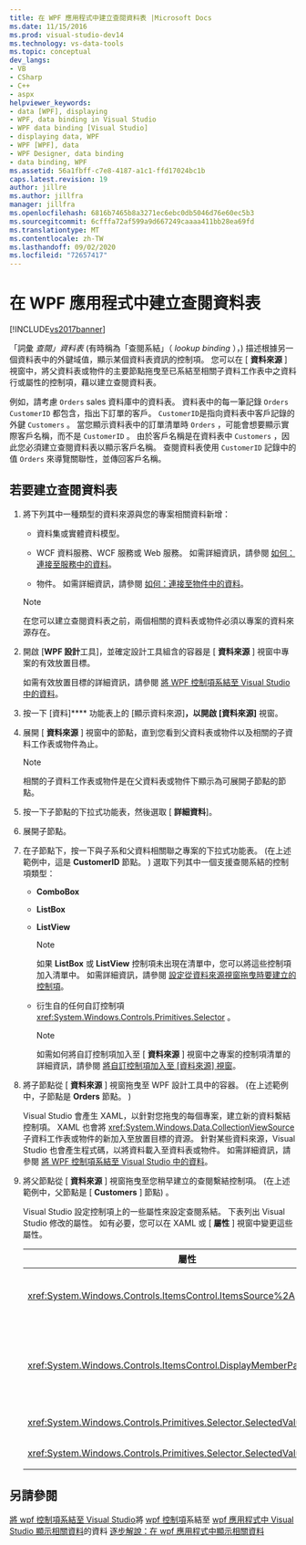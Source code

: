 ```yaml
---
title: 在 WPF 應用程式中建立查閱資料表 |Microsoft Docs
ms.date: 11/15/2016
ms.prod: visual-studio-dev14
ms.technology: vs-data-tools
ms.topic: conceptual
dev_langs:
- VB
- CSharp
- C++
- aspx
helpviewer_keywords:
- data [WPF], displaying
- WPF, data binding in Visual Studio
- WPF data binding [Visual Studio]
- displaying data, WPF
- WPF [WPF], data
- WPF Designer, data binding
- data binding, WPF
ms.assetid: 56a1fbff-c7e8-4187-a1c1-ffd17024bc1b
caps.latest.revision: 19
author: jillre
ms.author: jillfra
manager: jillfra
ms.openlocfilehash: 6816b7465b8a3271ec6ebc0db5046d76e60ec5b3
ms.sourcegitcommit: 6cfffa72af599a9d667249caaaa411bb28ea69fd
ms.translationtype: MT
ms.contentlocale: zh-TW
ms.lasthandoff: 09/02/2020
ms.locfileid: "72657417"
---
```

# <a name="create-lookup-tables-in-wpf-applications"></a>在 WPF 應用程式中建立查閱資料表
[!INCLUDE[vs2017banner](../includes/vs2017banner.md)]

「詞彙 *查閱」資料表* (有時稱為「查閱系結」（ *lookup binding* ），) 描述根據另一個資料表中的外鍵域值，顯示某個資料表資訊的控制項。 您可以在 [ **資料來源** ] 視窗中，將父資料表或物件的主要節點拖曳至已系結至相關子資料工作表中之資料行或屬性的控制項，藉以建立查閱資料表。

 例如，請考慮 `Orders` sales 資料庫中的資料表。 資料表中的每一筆記錄 `Orders` `CustomerID` 都包含，指出下訂單的客戶。 `CustomerID`是指向資料表中客戶記錄的外鍵 `Customers` 。 當您顯示資料表中的訂單清單時 `Orders` ，可能會想要顯示實際客戶名稱，而不是 `CustomerID` 。 由於客戶名稱是在資料表中 `Customers` ，因此您必須建立查閱資料表以顯示客戶名稱。 查閱資料表使用 `CustomerID` 記錄中的值 `Orders` 來導覽關聯性，並傳回客戶名稱。

## <a name="to-create-a-lookup-table"></a>若要建立查閱資料表

1. 將下列其中一種類型的資料來源與您的專案相關資料新增：

    - 資料集或實體資料模型。

    - WCF 資料服務、WCF 服務或 Web 服務。 如需詳細資訊，請參閱 [如何：連接至服務中的資料](../data-tools/how-to-connect-to-data-in-a-service.md)。

    - 物件。 如需詳細資訊，請參閱 [如何：連接至物件中的資料](https://msdn.microsoft.com/library/862fd351-0f4d-4220-9743-6103b87dc24b)。

    > [!NOTE]
    > 在您可以建立查閱資料表之前，兩個相關的資料表或物件必須以專案的資料來源存在。

2. 開啟 [**WPF 設計**工具]，並確定設計工具組含的容器是 [ **資料來源** ] 視窗中專案的有效放置目標。

     如需有效放置目標的詳細資訊，請參閱 [將 WPF 控制項系結至 Visual Studio 中的資料](../data-tools/bind-wpf-controls-to-data-in-visual-studio1.md)。

3. 按一下 [資料]**** 功能表上的 [顯示資料來源]****，以開啟 [資料來源]**** 視窗。

4. 展開 [ **資料來源** ] 視窗中的節點，直到您看到父資料表或物件以及相關的子資料工作表或物件為止。

    > [!NOTE]
    > 相關的子資料工作表或物件是在父資料表或物件下顯示為可展開子節點的節點。

5. 按一下子節點的下拉式功能表，然後選取 [ **詳細資料**]。

6. 展開子節點。

7. 在子節點下，按一下與子系和父資料相關聯之專案的下拉式功能表。  (在上述範例中，這是 **CustomerID** 節點。 ) 選取下列其中一個支援查閱系結的控制項類型：

    - **ComboBox**

    - **ListBox**

    - **ListView**

        > [!NOTE]
        > 如果 **ListBox** 或 **ListView** 控制項未出現在清單中，您可以將這些控制項加入清單中。 如需詳細資訊，請參閱 [設定從資料來源視窗拖曳時要建立的控制項](../data-tools/set-the-control-to-be-created-when-dragging-from-the-data-sources-window.md)。

    - 衍生自的任何自訂控制項 <xref:System.Windows.Controls.Primitives.Selector> 。

        > [!NOTE]
        > 如需如何將自訂控制項加入至 [ **資料來源** ] 視窗中之專案的控制項清單的詳細資訊，請參閱 [將自訂控制項加入至 [資料來源] 視窗](../data-tools/add-custom-controls-to-the-data-sources-window.md)。

8. 將子節點從 [ **資料來源** ] 視窗拖曳至 WPF 設計工具中的容器。  (在上述範例中，子節點是 **Orders** 節點。 ) 

     Visual Studio 會產生 XAML，以針對您拖曳的每個專案，建立新的資料繫結控制項。 XAML 也會將 <xref:System.Windows.Data.CollectionViewSource> 子資料工作表或物件的新加入至放置目標的資源。 針對某些資料來源，Visual Studio 也會產生程式碼，以將資料載入至資料表或物件。 如需詳細資訊，請參閱 [將 WPF 控制項系結至 Visual Studio 中的資料](../data-tools/bind-wpf-controls-to-data-in-visual-studio1.md)。

9. 將父節點從 [ **資料來源** ] 視窗拖曳至您稍早建立的查閱繫結控制項。  (在上述範例中，父節點是 [ **Customers** ] 節點) 。

     Visual Studio 設定控制項上的一些屬性來設定查閱系結。 下表列出 Visual Studio 修改的屬性。 如有必要，您可以在 XAML 或 [ **屬性** ] 視窗中變更這些屬性。

    |屬性|設定說明|
    |--------------|----------------------------|
    |<xref:System.Windows.Controls.ItemsControl.ItemsSource%2A>|這個屬性會指定用來取得控制項中所顯示之資料的集合或系結。 Visual Studio 將此屬性設定為 <xref:System.Windows.Data.CollectionViewSource> 您拖曳至控制項之父資料的。|
    |<xref:System.Windows.Controls.ItemsControl.DisplayMemberPath%2A>|這個屬性會指定控制項中顯示的資料項目路徑。 Visual Studio 將這個屬性設定為父資料中的第一個資料行或屬性（在具有字串資料類型的主鍵之後）。<br /><br /> 如果您想要在父資料中顯示不同的資料行或屬性，請將這個屬性變更為不同屬性的路徑。|
    |<xref:System.Windows.Controls.Primitives.Selector.SelectedValue%2A>|Visual Studio 將這個屬性系結至您拖曳至設計工具之子資料的資料行或屬性。 這是父資料的外鍵。|
    |<xref:System.Windows.Controls.Primitives.Selector.SelectedValuePath%2A>|Visual Studio 將這個屬性設定為子資料之資料行或屬性的路徑，而該資料行是父資料的外鍵。|

## <a name="see-also"></a>另請參閱
 [將 wpf 控制項系結至 Visual Studio](../data-tools/bind-wpf-controls-to-data-in-visual-studio1.md)將 [wpf 控制項](../data-tools/bind-wpf-controls-to-data-in-visual-studio2.md)系結至 [wpf 應用程式中 Visual Studio 顯示相關資料](../data-tools/display-related-data-in-wpf-applications.md)的資料 [逐步解說：在 wpf 應用程式中顯示相關資料](../data-tools/walkthrough-displaying-related-data-in-a-wpf-application.md)
